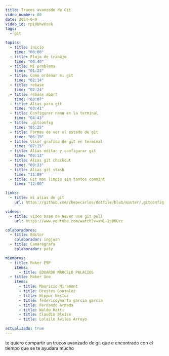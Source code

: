 ```yaml
---
title: Trucos avanzado de Git
video_number: 80
date: 2024-6-9
video_id: rpiUbhvVcok
tags:
  - git

topics:
  - title: inicio
    time: "00:00"
  - title: Flujo de trabajo
    time: "00:40"
  - title: Mi problema
    time: "01:23"
  - title: Como ordenar mi git
    time: "02:14"
  - title: rebase
    time: "02:24"
  - title: rebase abort
    time: "03:07"
  - title: Alias para git
    time: "03:41"
  - title: Configurar nano en la terminal
    time: "04:43"
  - title: .gitconfig
    time: "05:25"
  - title: Formas de ver el estado de git
    time: "06:19"
  - title: Visor grafico de git en terminal
    time: "07:15"
  - title: Alias editar y configurar git
    time: "09:13"
  - title: Alias git checkout
    time: "09:33"
  - title: Alias git stash
    time: "11:09"
  - title: Git mas limpio sin tantos commint
    time: "12:00"

links:
  - title: mi alias de git
    url: https://github.com/chepecarlos/dotfile/blob/master/.gitconfig

videos:
  - title: video base de Never use git pull
    url: https://www.youtube.com/watch?v=xN1-2p06Urc

colaboradores:
  - title: Editor
    colaborador: ingjuan
  - title: Camarógrafa
    colaborador: paty

miembros:
  - title: Maker ESP
    items:
      - title: EDUARDO MARCELO PALACIOS
  - title: Maker Uno
    items:
      - title: Mauricio Miramont
      - title: Orestes Gonzalez
      - title: Nippur Nestor
      - title: federicoymarta garcia garcia
      - title: Fernando Armada
      - title: Waldo Ratti
      - title: Claudio Bloise
      - title: Lolailo Aviles Arroyo

actualizado: true
---
```


te  quiero compartir un trucos avanzado de git que e encontrado con el tiempo que se te ayudara mucho
